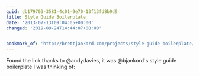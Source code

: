 ```yaml
---
guid: db179703-3581-4c01-9e70-13f13fd8b9d9
title: Style Guide Boilerplate
date: '2013-07-13T09:04:05+00:00'
changed: '2019-09-24T14:44:07+00:00'


bookmark_of: 'http://brettjankord.com/projects/style-guide-boilerplate/'
---
```



Found the link thanks to @andydavies, it was @bjankord's style guide boilerplate I was thinking of:
